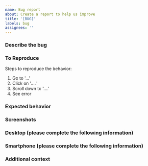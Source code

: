 ```yaml
---
name: Bug report
about: Create a report to help us improve
title: '[BUG]'
labels: bug
assignees: ''
---
```


### Describe the bug

<!-- A clear and concise description of what the bug is. -->

### To Reproduce

Steps to reproduce the behavior:

1. Go to '...'
2. Click on '....'
3. Scroll down to '....'
4. See error

### Expected behavior

<!-- A clear and concise description of what you expected to happen. -->

### Screenshots

<!-- If applicable, add screenshots to help explain your problem. -->

### Desktop (please complete the following information)

 <!-- 
 - OS: [e.g. iOS]
 - Browser [e.g. chrome, safari]
 - Version [e.g. 22] 
 -->

### Smartphone (please complete the following information)

 <!-- 
 - Device: [e.g. iPhone6]
 - OS: [e.g. iOS8.1]
 - Browser [e.g. stock browser, safari]
 - Version [e.g. 22] 
 -->

### Additional context

<!-- Add any other context about the problem here. -->
